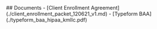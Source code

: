 <head>
<link rel="icon" href="images/favicon.ico" type="image/x-icon" />
</head>
## Documents
- [Client Enrollment Agreement](./client_enrollment_packet_120621_v1.md)
- [Typeform BAA](./typeform_baa_hipaa_kmllc.pdf)